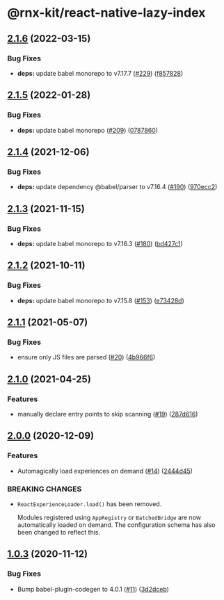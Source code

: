 # @rnx-kit/react-native-lazy-index

## [2.1.6](https://github.com/microsoft/react-native-lazy-index/compare/2.1.5...2.1.6) (2022-03-15)

### Bug Fixes

* **deps:** update babel monorepo to v7.17.7 ([#229](https://github.com/microsoft/react-native-lazy-index/issues/229)) ([f857828](https://github.com/microsoft/react-native-lazy-index/commit/f857828cc8fd63ce527b355e5d85fa867106d394))

## [2.1.5](https://github.com/microsoft/react-native-lazy-index/compare/2.1.4...2.1.5) (2022-01-28)

### Bug Fixes

* **deps:** update babel monorepo ([#209](https://github.com/microsoft/react-native-lazy-index/issues/209)) ([0787860](https://github.com/microsoft/react-native-lazy-index/commit/07878609186ad8c871baf0eb124f4d3431a560fa))

## [2.1.4](https://github.com/microsoft/react-native-lazy-index/compare/2.1.3...2.1.4) (2021-12-06)

### Bug Fixes

* **deps:** update dependency @babel/parser to v7.16.4 ([#190](https://github.com/microsoft/react-native-lazy-index/issues/190)) ([970ecc2](https://github.com/microsoft/react-native-lazy-index/commit/970ecc28635901795e9c659fb4f387ce540fc6a6))

## [2.1.3](https://github.com/microsoft/react-native-lazy-index/compare/2.1.2...2.1.3) (2021-11-15)

### Bug Fixes

* **deps:** update babel monorepo to v7.16.3 ([#180](https://github.com/microsoft/react-native-lazy-index/issues/180)) ([bd427c1](https://github.com/microsoft/react-native-lazy-index/commit/bd427c1383cef2067b5d7a6920ce7e4e1f8eefb7))

## [2.1.2](https://github.com/microsoft/react-native-lazy-index/compare/2.1.1...2.1.2) (2021-10-11)

### Bug Fixes

* **deps:** update babel monorepo to v7.15.8 ([#153](https://github.com/microsoft/react-native-lazy-index/issues/153)) ([e73428d](https://github.com/microsoft/react-native-lazy-index/commit/e73428d4a049cdc62f9f55c9f8874db30306de24))

## [2.1.1](https://github.com/microsoft/react-native-lazy-index/compare/2.1.0...2.1.1) (2021-05-07)

### Bug Fixes

* ensure only JS files are parsed ([#20](https://github.com/microsoft/react-native-lazy-index/issues/20)) ([4b966f6](https://github.com/microsoft/react-native-lazy-index/commit/4b966f682d0daa8d5abc4c3c64c71be36b9ac17b))

## [2.1.0](https://github.com/microsoft/react-native-lazy-index/compare/2.0.0...2.1.0) (2021-04-25)

### Features

* manually declare entry points to skip scanning ([#19](https://github.com/microsoft/react-native-lazy-index/issues/19)) ([287d616](https://github.com/microsoft/react-native-lazy-index/commit/287d61602cc7439debbdc21cc85a5c635c6b7abb))

## [2.0.0](https://github.com/microsoft/react-native-lazy-index/compare/1.0.3...2.0.0) (2020-12-09)

### Features

* Automagically load experiences on demand ([#14](https://github.com/microsoft/react-native-lazy-index/issues/14)) ([2444d45](https://github.com/microsoft/react-native-lazy-index/commit/2444d45cc2cbd78e1aec79a068a334501859a1cd))

### BREAKING CHANGES

* `ReactExperienceLoader.load()` has been removed.

  Modules registered using `AppRegistry` or `BatchedBridge` are now
  automatically loaded on demand. The configuration schema has also
  been changed to reflect this.

## [1.0.3](https://github.com/microsoft/react-native-lazy-index/compare/1.0.2...1.0.3) (2020-11-12)

### Bug Fixes

* Bump babel-plugin-codegen to 4.0.1 ([#11](https://github.com/microsoft/react-native-lazy-index/issues/11)) ([3d2dceb](https://github.com/microsoft/react-native-lazy-index/commit/3d2dceb39cb8a850a0106ff06075cad8d77dbcdc))
